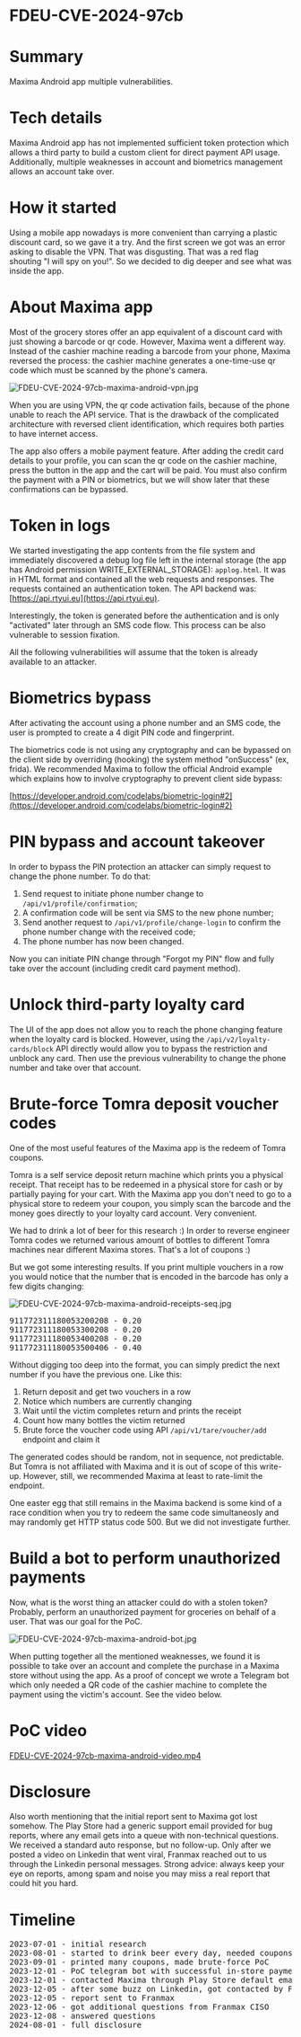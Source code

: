 # FDEU-CVE-2024-97cb

# Summary

Maxima Android app multiple vulnerabilities.


# Tech details

Maxima Android app has not implemented sufficient token protection which allows a third party to build a custom client for direct payment API usage. Additionally, multiple weaknesses in account and biometrics management allows an account take over.


# How it started

Using a mobile app nowadays is more convenient than carrying a plastic discount card, so we gave it a try. And the first screen we got was an error asking to disable the VPN. That was disgusting. That was a red flag shouting "I will spy on you!". So we decided to dig deeper and see what was inside the app.

# About Maxima app

Most of the grocery stores offer an app equivalent of a discount card with just showing a barcode or qr code. However, Maxima went a different way. Instead of the cashier machine reading a barcode from your phone, Maxima reversed the process: the cashier machine generates a one-time-use qr code which must be scanned by the phone's camera.

![FDEU-CVE-2024-97cb-maxima-android-vpn.jpg](FDEU-CVE-2024-97cb-maxima-android-vpn.jpg)

When you are using VPN, the qr code activation fails, because of the phone unable to reach the API service. That is the drawback of the complicated architecture with reversed client identification, which requires both parties to have internet access.

The app also offers a mobile payment feature. After adding the credit card details to your profile, you can scan the qr code on the cashier machine, press the button in the app and the cart will be paid. You must also confirm the payment with a PIN or biometrics, but we will show later that these confirmations can be bypassed.

# Token in logs

We started investigating the app contents from the file system and immediately discovered a debug log file left in the internal storage (the app has Android permission WRITE_EXTERNAL_STORAGE): `applog.html`. It was in HTML format and contained all the web requests and responses. The requests contained an authentication token. The API backend was: [https://api.rtyui.eu](https://api.rtyui.eu).

Interestingly, the token is generated before the authentication and is only "activated" later through an SMS code flow. This process can be also vulnerable to session fixation.

All the following vulnerabilities will assume that the token is already available to an attacker.

# Biometrics bypass

After activating the account using a phone number and an SMS code, the user is prompted to create a 4 digit PIN code and fingerprint.

The biometrics code is not using any cryptography and can be bypassed on the client side by overriding (hooking) the system method "onSuccess" (ex, frida). We recommended Maxima to follow the official Android example which explains how to involve cryptography to prevent client side bypass:

[https://developer.android.com/codelabs/biometric-login#2](https://developer.android.com/codelabs/biometric-login#2)

# PIN bypass and account takeover

In order to bypass the PIN protection an attacker can simply request to change the phone number. To do that:

1. Send request to initiate phone number change to `/api/v1/profile/confirmation`;
2. A confirmation code will be sent via SMS to the new phone number;
3. Send another request to `/api/v1/profile/change-login` to confirm the phone number change with the received code;
4. The phone number has now been changed.

Now you can initiate PIN change through "Forgot my PIN" flow and fully take over the account (including credit card payment method).


# Unlock third-party loyalty card

The UI of the app does not allow you to reach the phone changing feature when the loyalty card is blocked. However, using the `/api/v2/loyalty-cards/block` API directly would allow you to bypass the restriction and unblock any card. Then use the previous vulnerability to change the phone number and take over that account.

# Brute-force Tomra deposit voucher codes

One of the most useful features of the Maxima app is the redeem of Tomra coupons.

Tomra is a self service deposit return machine which prints you a physical receipt. That receipt has to be redeemed in a physical store for cash or by partially paying for your cart. With the Maxima app you don't need to go to a physical store to redeem your coupon, you simply scan the barcode and the money goes directly to your loyalty card account. Very convenient.

We had to drink a lot of beer for this research :) In order to reverse engineer Tomra codes we returned various amount of bottles to different Tomra machines near different Maxima stores. That's a lot of coupons :)

But we got some interesting results. If you print multiple vouchers in a row you would notice that the number that is encoded in the barcode has only a few digits changing:

![FDEU-CVE-2024-97cb-maxima-android-receipts-seq.jpg](FDEU-CVE-2024-97cb-maxima-android-receipts-seq.jpg)

<pre>
911772311180053200208 - 0.20
911772311180053300208 - 0.20
911772311180053400208 - 0.20
911772311180053500406 - 0.40
</pre>


Without digging too deep into the format, you can simply predict the next number if you have the previous one. Like this:

1. Return deposit and get two vouchers in a row
2. Notice which numbers are currently changing
3. Wait until the victim completes return and prints the receipt
4. Count how many bottles the victim returned
4. Brute force the voucher code using API `/api/v1/tare/voucher/add` endpoint and claim it

The generated codes should be random, not in sequence, not predictable. But Tomra is not affiliated with Maxima and it is out of scope of this write-up. However, still, we recommended Maxima at least to rate-limit the endpoint.

One easter egg that still remains in the Maxima backend is some kind of a race condition when you try to redeem the same code simultaneosly and may randomly get HTTP status code 500. But we did not investigate further.


# Build a bot to perform unauthorized payments

Now, what is the worst thing an attacker could do with a stolen token? Probably, perform an unauthorized payment for groceries on behalf of a user. That was our goal for the PoC.

![FDEU-CVE-2024-97cb-maxima-android-bot.jpg](FDEU-CVE-2024-97cb-maxima-android-bot.jpg)

When putting together all the mentioned weaknesses, we found it is possible to take over an account and complete the purchase in a Maxima store without using the app. As a proof of concept we wrote a Telegram bot which only needed a QR code of the cashier machine to complete the payment using the victim's account. See the video below.

# PoC video

[FDEU-CVE-2024-97cb-maxima-android-video.mp4](FDEU-CVE-2024-97cb-maxima-android-video.mp4)

# Disclosure

Also worth mentioning that the initial report sent to Maxima got lost somehow. The Play Store had a generic support email provided for bug reports, where any email gets into a queue with non-technical questions. We received a standard auto response, but no follow-up. Only after we posted a video on Linkedin that went viral, Franmax reached out to us through the Linkedin personal messages. Strong advice: always keep your eye on reports, among spam and noise you may miss a real report that could hit you hard.

# Timeline

<pre>
2023-07-01 - initial research
2023-08-01 - started to drink beer every day, needed coupons for testing
2023-09-01 - printed many coupons, made brute-force PoC
2023-12-01 - PoC telegram bot with successful in-store payment
2023-12-01 - contacted Maxima through Play Store default email
2023-12-05 - after some buzz on Linkedin, got contacted by Franmax employees
2023-12-05 - report sent to Franmax
2023-12-06 - got additional questions from Franmax CISO
2023-12-08 - answered questions
2024-08-01 - full disclosure
</pre>



